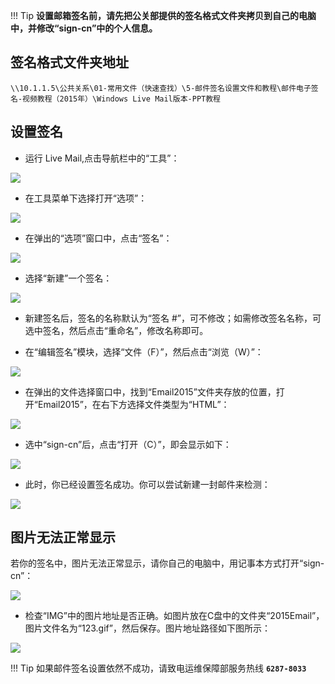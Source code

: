 !!! Tip
    **设置邮箱签名前，请先把公关部提供的签名格式文件夹拷贝到自己的电脑中，并修改“sign-cn”中的个人信息。**

## 签名格式文件夹地址
```
\\10.1.1.5\公共关系\01-常用文件（快速查找）\5-邮件签名设置文件和教程\邮件电子签名-视频教程（2015年）\Windows Live Mail版本-PPT教程
```

## 设置签名

- 运行 Live Mail,点击导航栏中的“工具”：

![](/imgs/LiveMailSign/1.jpg)
 
- 在工具菜单下选择打开“选项”：

![](/imgs/LiveMailSign/2.jpg)
 
- 在弹出的“选项”窗口中，点击“签名”：

![](/imgs/LiveMailSign/3.jpg)
 
- 选择“新建”一个签名：

![](/imgs/LiveMailSign/4.jpg)
 
- 新建签名后，签名的名称默认为“签名 #”，可不修改；如需修改签名名称，可选中签名，然后点击“重命名”，修改名称即可。


- 在“编辑签名”模块，选择“文件（F）”，然后点击“浏览（W）”：

![](/imgs/LiveMailSign/5.jpg)
 
- 在弹出的文件选择窗口中，找到“Email2015”文件夹存放的位置，打开“Email2015”，在右下方选择文件类型为“HTML”：

![](/imgs/LiveMailSign/6.jpg)
 
- 选中“sign-cn”后，点击“打开（C）”，即会显示如下：

![](/imgs/LiveMailSign/7.jpg)
 
- 此时，你已经设置签名成功。你可以尝试新建一封邮件来检测：

![](/imgs/LiveMailSign/8.jpg)
 
## 图片无法正常显示

若你的签名中，图片无法正常显示，请你自己的电脑中，用记事本方式打开“sign-cn”：

![](/imgs/LiveMailSign/9.jpg)
 
- 检查“IMG”中的图片地址是否正确。如图片放在C盘中的文件夹“2015Email”，图片文件名为“123.gif”，然后保存。图片地址路径如下图所示：

![](/imgs/LiveMailSign/10.jpg)
 

!!! Tip
    如果邮件签名设置依然不成功，请致电运维保障部服务热线 **`6287-8033`**

